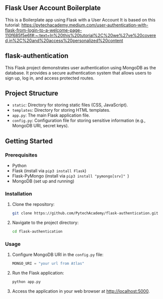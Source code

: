 
## Flask User Account Boilerplate

This is a Boilerplate app using Flask with a User Account
It is based on this tutorial: https://pytechacademy.medium.com/user-authentication-with-flask-from-login-to-a-welcome-page-110f685f5e6f#:~:text=In%20this%20tutorial%2C%20we%27ve%20covered,in%2C%20and%20access%20personalized%20content


## flask-authentication

This Flask project demonstrates user authentication using MongoDB as the database. It provides a secure authentication system that allows users to sign up, log in, and access protected routes.


## Project Structure

- `static`: Directory for storing static files (CSS, JavaScript).
- `templates`: Directory for storing HTML templates.
- `app.py`: The main Flask application file.
- `config.py`: Configuration file for storing sensitive information (e.g., MongoDB URI, secret keys).

## Getting Started

### Prerequisites

- Python
- Flask (install via `pip3 install Flask`)
- Flask-PyMongo (install via `pip3 install "pymongo[srv]" `)
- MongoDB (set up and running)

### Installation

1. Clone the repository:

   ```bash
   git clone https://github.com/PytechAcademy/flask-authentication.git
   ```

2. Navigate to the project directory:

   ```bash
   cd flask-authentication
   ```

### Usage

1. Configure MongoDB URI in the `config.py` file:

   ```python
   MONGO_URI = "your url from Atlas"
   ```

2. Run the Flask application:

   ```bash
   python app.py
   ```

3. Access the application in your web browser at [http://localhost:5000](http://localhost:5000).

